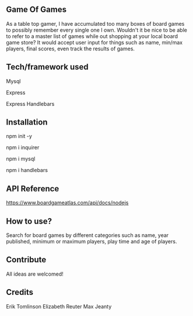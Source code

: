 ## Game Of Games
As a table top gamer, I have accumulated too many boxes of board games to possibly remember every single one I own. Wouldn't it be nice to be able to refer to a master list of games while out shopping at your local board game store? It would accept user input for things such as name, min/max players, final scores, even track the results of games.


## Tech/framework used
  Mysql
  
  Express
  
  Express Handlebars



## Installation
  npm init -y

  npm i inquirer

  npm i mysql

  npm i handlebars


## API Reference
https://www.boardgameatlas.com/api/docs/nodejs


## How to use?
Search for board games by different categories such as name, year published, minimum or maximum players, play time and age of players.  


## Contribute
All ideas are welcomed!


## Credits
Erik Tomlinson
Elizabeth Reuter
Max Jeanty
